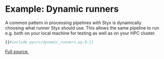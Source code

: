 # Example: Dynamic runners

A common pattern in processing pipelines with Styx is dynamically choosing what runner Styx should use. This allows the same pipeline to run e.g. both on your local machine for testing as well as on your HPC cluster. 

```Python
{{#include pysrc/dynamic_runners.py:5:}}
```
[Full source.](pysrc/dynamic_runners.py)